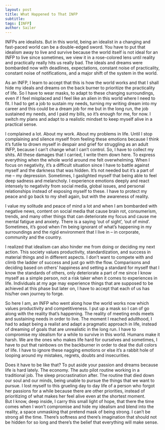 ```yaml
---
layout: post
title: What Happened to That INFP
subtitle:
tags: [INFP]
author: Sailer
---
```

INFPs are idealists. But in this world, being an idealist in a changing and fast-paced world can be a double-edged sword. You have to put that idealism away to live and survive because the world itself is not ideal for an INFP to live since sometimes, we view it in a rose-colored lens until reality and practically really hits us really bad. The ideals and dreams were bombarded now with deadlines, expectations, constant noise of practicality, constant noise of notifications, and a major shift of the system in the world.

As an INFP, I learn to accept that this is how the world works and that I shall hide my ideals and dreams on the back burner to prioritize the practicality of life. So I have to wear masks, to adapt to these changing surroundings, even if I feel misplaced and I feel like an alien in this world where I need to fit. I had to get a job to sustain my needs, turning my writing dream into my career and this could be a dream job for me but in the long run, the job sustained my needs, and I paid my bills, so it’s enough for me, for now. I switch my plans and adapt to a realistic mindset to keep myself alive in a practical sense.

I complained a lot. About my work. About my problems in life. Until I stop complaining and silence myself from feeling these emotions because I think it’s futile to drown myself in despair and grief for struggling as an adult INFP, because I can’t change what I can’t control. So, I have to collect my shits. All these damages that I carried, I write them down here. To express everything when the whole world around me felt overwhelming. When I focus on negativity, it’s a difficult situation since I have to battle against myself and the darkness that was hidden. It’s not needed but it’s a part of me – my depression. Sometimes, I gaslighted myself that being able to feel deep sadness and melancholy.  I experience emotions deeply and react intensely to negativity from social media, global issues, and personal relationships instead of exposing myself to these. I have to protect my peace and go back to my shell again, but with the awareness of reality. 

I value my solitude and peace of mind a lot and when I am bombarded with negative news, content on social media that cause brain rot, consumerism, trends, and many other things that can deteriorate my focus and cause me mental fatigue and anxiety. There is a saying ‘out of sight’, ‘out of mind’. Sometimes, it’s good when I’m being ignorant of what’s happening in my surroundings and the rigid environment that I live in – in corporate, community and the country.

I realized that idealism can also hinder me from doing or deciding my next action. This society values productivity, standardization, and success in material things and in different aspects. I don’t want to compete with and climb the ladder of success and just go with the flow. Comparisons and deciding based on others’ happiness and setting a standard for myself that I know the standards of others, only deteriorate a part of me since I know myself as a simple person, not a risk taker when it comes to experiences in life. Individuals at my age may experience things that are supposed to be achieved at this phase but later on, I have to accept that each of us has his/her own journey to forge. 

So here I am, an INFP who went along how the world works now which values productivity and competitiveness. I put up a mask so I can of go along with the reality that’s happening. The reality of meeting ends meets and sustaining needs in order to live. The moment I reached adulthood, I had to adapt being a realist and adapt a pragmatic approach in life, instead of dreaming of goals that are unrealistic in the long run. I have to compromise my idealism for a while to survive in this world. Humans make it harsh. We are the ones who makes life hard for ourselves and sometimes, I have to put that rainbows on the backburner in order to deal the dull colors of life. I have to ignore these nagging emotions or else it’s a rabbit hole of looping around my mistakes, regrets, doubts and insecurities.

Does it have to be like that? To put aside your passion and dreams because life is hard lately. The economy. The auto pilot routine working in a traditional job. The sleep procrastination after. The routine that died down our soul and our minds, being unable to pursue the things that we want to pursue. I lost myself to this grueling day to day life of a person who forgot her passions for a while because there are other priorities, instead of prioritizing of what makes her feel alive even at the shortest moment.  
But I know, deep inside, I carry this small light of hope, that there the time comes when I won’t compromise and hide my idealism and blend into the reality, a space unmasking that pretend mask of being strong. I can’t be strong all the time. There’s softness and there’s imagination that should not be hidden for so long and there’s the belief that everything will make sense. 
